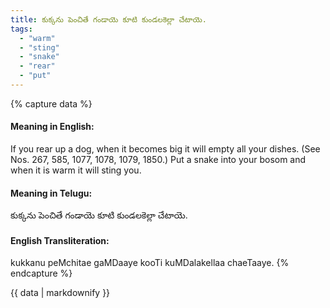 ```yaml
---
title: కుక్కను పెంచితే గండాయె కూటి కుండలకెల్లా చేటాయె.
tags:
  - "warm"
  - "sting"
  - "snake"
  - "rear"
  - "put"
---
```


{% capture data %}
#### Meaning in English:
If you rear up a dog, when it becomes big it will empty all your dishes.
(See Nos. 267, 585, 1077, 1078, 1079, 1850.)
Put a snake into your bosom and when it is warm it will sting you.

#### Meaning in Telugu:
కుక్కను పెంచితే గండాయె కూటి కుండలకెల్లా చేటాయె.

#### English Transliteration:
kukkanu peMchitae gaMDaaye kooTi kuMDalakellaa chaeTaaye.
{% endcapture %}

{{ data | markdownify }}

